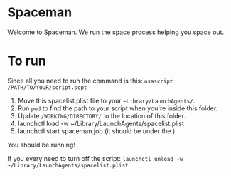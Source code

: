 # Spaceman

Welcome to Spaceman. We run the space process helping you space out.

# To run

Since all you need to run the command is this:
`osascript /PATH/TO/YOUR/script.scpt`

1. Move this spacelist.plist file to your `~Library/LaunchAgents/`.
2. Run `pwd` to find the path to your script when you're inside this folder.
3. Update `/WORKING/DIRECTORY/` to the location of this folder.
4. launchctl load -w ~/Library/LaunchAgents/spacelist.plist
5. launchctl start spaceman.job (it should be under the <key></key>)

You should be running!

If you every need to turn off the script:
`launchctl unload -w ~/Library/LaunchAgents/spacelist.plist`
 

